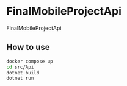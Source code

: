 # FinalMobileProjectApi
FinalMobileProjectApi

## How to use

```bash
docker compose up
cd src/Api
dotnet build
dotnet run
```

